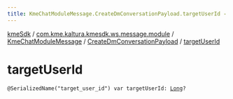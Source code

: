 ```yaml
---
title: KmeChatModuleMessage.CreateDmConversationPayload.targetUserId - kmeSdk
---
```


[kmeSdk](../../../index.html) / [com.kme.kaltura.kmesdk.ws.message.module](../../index.html) / [KmeChatModuleMessage](../index.html) / [CreateDmConversationPayload](index.html) / [targetUserId](./target-user-id.html)

# targetUserId

`@SerializedName("target_user_id") var targetUserId: `[`Long`](https://kotlinlang.org/api/latest/jvm/stdlib/kotlin/-long/index.html)`?`